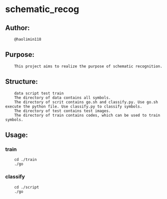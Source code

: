 # schematic_recog
## Author:
        @haolimin118
## Purpose:
        This project aims to realize the purpose of schematic recognition.
## Structure:
        data script test train
        The directory of data contains all symbols.
        The directory of scrit contains go.sh and classify.py. Use go.sh execute the python file. Use classify.py to classify symbols.
        The directory of test contains test images.
        The directory of train contains codes, which can be used to train symbols.
## Usage:
### train
        cd ./train
        ./go
### classify
        cd ./script
        ./go


    

